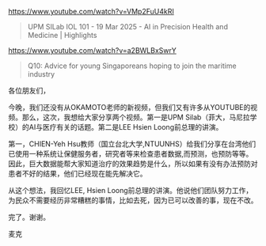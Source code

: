 https://www.youtube.com/watch?v=VMp2FuU4kRI

> UPM SILab IOL 101 - 19 Mar 2025 - AI in Precision Health and Medicine | Highlights

https://www.youtube.com/watch?v=a2BWLBxSwrY

> Q10: Advice for young Singaporeans hoping to join the maritime industry 

各位朋友们，

今晚，我们还没有从OKAMOTO老师的新视频，但我们又有许多从YOUTUBE的视频。那么，这次，我想给大家分享两个视频。第一是UPM Silab（菲大，马尼拉学校）的AI与医疗有关的话题。第二是LEE Hsien Loong前总理的讲演。

第一，CHIEN-Yeh Hsu教师（国立台北大学,NTUUNHS）给我们分享在台湾他们已使用一种系统让保健服务者，研究者等来检查患者数据,而预测，也预防等等。因此，巨大数据能帮大家知道治疗的效果趋势是什么，所以如果有没有办法预防对患者不好的结果，他们已经现在能先解决它。

从这个想法，我回忆LEE, Hsien Loong前总理的讲演。他说他们团队努力工作，为民众不需要经历非常糟糕的事情，比如去死，因为已可以改善的事，现在不改。

完了。谢谢。

麦克




